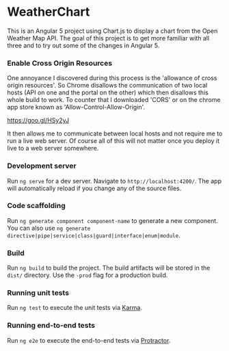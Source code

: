 # WeatherChart

This is an Angular 5 project using Chart.js to display a chart from the Open Weather Map API. The goal of this project is to get more familiar with all three and to try out some of the changes in Angular 5.

### Enable Cross Origin Resources
One annoyance I discovered during this process is the 'allowance of cross origin resources'. So Chrome disallows the communication of two local hosts (API on one and the portal on the other) which then disallows this whole build to work. To counter that I downloaded 'CORS' or on the chrome app store known as 'Allow-Control-Allow-Origin'.

https://goo.gl/HSy2yJ

It then allows me to communicate between local hosts and not require me to run a live web server. Of course all of this will not matter once you deploy it live to a web server somewhere.


### Development server

Run `ng serve` for a dev server. Navigate to `http://localhost:4200/`. The app will automatically reload if you change any of the source files.

### Code scaffolding

Run `ng generate component component-name` to generate a new component. You can also use `ng generate directive|pipe|service|class|guard|interface|enum|module`.

### Build

Run `ng build` to build the project. The build artifacts will be stored in the `dist/` directory. Use the `-prod` flag for a production build.

### Running unit tests

Run `ng test` to execute the unit tests via [Karma](https://karma-runner.github.io).

### Running end-to-end tests

Run `ng e2e` to execute the end-to-end tests via [Protractor](http://www.protractortest.org/).
